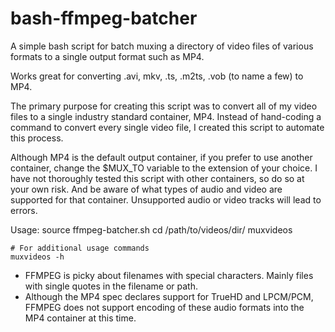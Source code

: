 bash-ffmpeg-batcher
===================

A simple bash script for batch muxing a directory of video files
of various formats to a single output format such as MP4.

Works great for converting .avi, mkv, .ts, .m2ts, .vob (to name a few) to MP4.

The primary purpose for creating this script was to convert all of my video
files to a single industry standard container, MP4. Instead of hand-coding
a command to convert every single video file, I created this script to automate
this process.

Although MP4 is the default output container, if you prefer to use another container,
change the $MUX_TO variable to the extension of your choice. I have not thoroughly
tested this script with other containers, so do so at your own risk. And be aware
of what types of audio and video are supported for that container. Unsupported
audio or video tracks will lead to errors.

Usage:
    source ffmpeg-batcher.sh
    cd /path/to/videos/dir/
    muxvideos

    # For additional usage commands
    muxvideos -h


- FFMPEG is picky about filenames with special characters. Mainly files with
  single quotes in the filename or path.
- Although the MP4 spec declares support for TrueHD and LPCM/PCM, FFMPEG does
  not support encoding of these audio formats into the MP4 container at this time.
